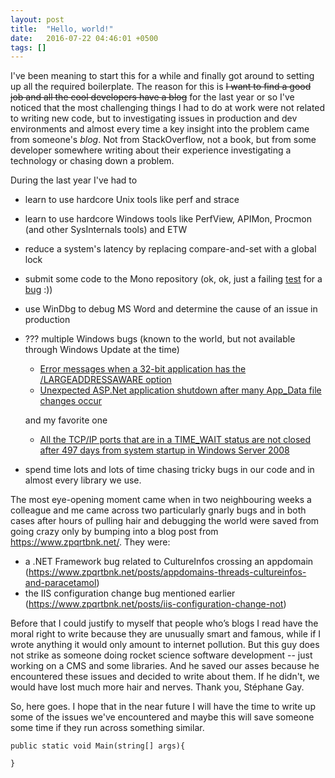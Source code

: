 ```yaml
---
layout: post
title:  "Hello, world!"
date:   2016-07-22 04:46:01 +0500
tags: []
---
```


I've been meaning to start this for a while and finally got around to setting up all the required boilerplate.
The reason for this is ~~I want to find a good job and all the cool developers have a blog~~ for the last year or so I've noticed that the most challenging things I had to do at work were not related to writing new code, but to investigating issues in production and dev environments and almost every time a key insight into the problem came from someone's _blog_. Not from StackOverflow, not a book, but from some developer somewhere writing about their experience investigating a technology or chasing down a problem.

During the last year I've had to

* learn to use hardcore Unix tools like perf and strace
* learn to use hardcore Windows tools like PerfView, APIMon, Procmon (and other SysInternals tools) and ETW
* reduce a system's latency by replacing compare-and-set with a global lock
* submit some code to the Mono repository (ok, ok, just a failing [test](https://github.com/mono/mono/blob/5e81ed1e03581885585e819c3dc14e60455cf42d/mcs/tests/gtest-634.cs) for a [bug](https://bugzilla.xamarin.com/show_bug.cgi?id=33669) :))
* use WinDbg to debug MS Word and determine the cause of an issue in production
* ??? multiple Windows bugs (known to the world, but not available through Windows Update at the time)
	* [Error messages when a 32-bit application has the /LARGEADDRESSAWARE option](https://support.microsoft.com/en-us/kb/2588507)
	* [Unexpected ASP.Net application shutdown after many App_Data file changes occur](https://support.microsoft.com/en-us/kb/3052480)

	and my favorite one
	
	* [All the TCP/IP ports that are in a TIME_WAIT status are not closed after 497 days from system startup in Windows Server 2008](https://support.microsoft.com/en-us/kb/2553549)
* spend time lots and lots of time chasing tricky bugs in our code and in almost every library we use. 

The most eye-opening moment came when in two neighbouring weeks a colleague and me came across two particularly gnarly bugs
and in both cases after hours of pulling hair and debugging the world were saved from going crazy only by bumping into a blog post from <https://www.zpqrtbnk.net/>.
They were:
 
 * a .NET Framework bug related to CultureInfos crossing an appdomain (<https://www.zpqrtbnk.net/posts/appdomains-threads-cultureinfos-and-paracetamol>)
 * the IIS configuration change bug mentioned earlier (<https://www.zpqrtbnk.net/posts/iis-configuration-change-not>)

Before that I could justify to myself that people who’s blogs I read have the moral right to write because they are unusually smart and famous, while if I wrote anything it would only amount to internet pollution. But this guy does not strike as someone doing rocket science software development -- just working on a CMS and some libraries. 
And he saved our asses because he encountered these issues and decided to write about them. If he didn't, we would have lost much more hair and nerves.
Thank you, Stéphane Gay.

So, here goes.
I hope that in the near future I will have the time to write up some of the issues we've encountered and maybe this will save someone some time if they run across something similar.

```
public static void Main(string[] args){
	
}

```

